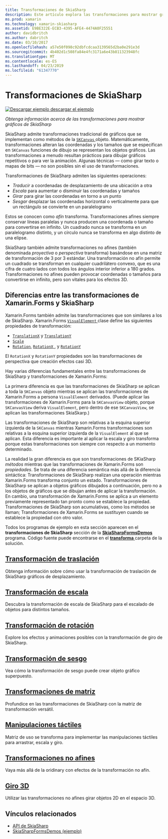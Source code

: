 ```yaml
---
title: Transformaciones de SkiaSharp
description: Este artículo explora las transformaciones para mostrar gráficos de SkiaSharp en Xamarin.Forms y esto muestra con código de ejemplo.
ms.prod: xamarin
ms.technology: xamarin-skiasharp
ms.assetid: E9BE322E-ECB3-4395-AFE4-4474A0F25551
author: davidbritch
ms.author: dabritch
ms.date: 03/10/2017
ms.openlocfilehash: a57e50f098c92dbfcdcaa3139565d2ba0e291e3d
ms.sourcegitcommit: 4b402d1c508fa84e4fc3171a6e43b811323948fc
ms.translationtype: MT
ms.contentlocale: es-ES
ms.lasthandoff: 04/23/2019
ms.locfileid: "61347770"
---
```

# <a name="skiasharp-transforms"></a>Transformaciones de SkiaSharp

[![Descargar ejemplo](~/media/shared/download.png) descargar el ejemplo](https://developer.xamarin.com/samples/xamarin-forms/SkiaSharpForms/Demos/)

_Obtenga información acerca de las transformaciones para mostrar gráficos de SkiaSharp_

SkiaSharp admite transformaciones tradicional de gráficos que se implementan como métodos de la [ `SKCanvas` ](xref:SkiaSharp.SKCanvas) objeto. Matemáticamente, transformaciones alteran las coordenadas y los tamaños que se especifican en `SKCanvas` funciones de dibujo se representan los objetos gráficos. Las transformaciones a menudo resultan prácticos para dibujar gráficos repetitivos o para ver la animación. Algunas técnicas &mdash; como girar texto o mapas de bits &mdash; no son posibles sin el uso de transformaciones.

Transformaciones de SkiaSharp admiten las siguientes operaciones:

- *Traducir* a coordenadas de desplazamiento de una ubicación a otra
- *Escala* para aumentar o disminuir las coordenadas y tamaños
- *Girar* para girar las coordenadas en torno a un punto
- *Sesgar* desplazar las coordenadas horizontal o verticalmente para que un rectángulo se convierte en un paralelogramo

Estos se conocen como *afín* transforma. Transformaciones afines siempre conservar líneas paralelas y nunca producen una coordenada o tamaño para convertirse en infinito. Un cuadrado nunca se transforma en un paralelogramo distinto, y un círculo nunca se transforma en algo distinto de una elipse.

SkiaSharp también admite transformaciones no afines (también denominada *proyectiva* o *perspectiva* transforma) basándose en una matriz de transformación de 3 por 3 estándar. Una transformación no afín permite un cuadrado se transforman en cualquier cuadrilátero convexo, que es una cifra de cuatro lados con todos los ángulos interior inferior a 180 grados. Transformaciones no afines pueden provocar coordenadas o tamaños para convertirse en infinito, pero son vitales para los efectos 3D.

## <a name="differences-between-skiasharp-and-xamarinforms-transforms"></a>Diferencias entre las transformaciones de Xamarin.Forms y SkiaSharp

Xamarin.Forms también admite las transformaciones que son similares a los de SkiaSharp. Xamarin.Forms [ `VisualElement` ](xref:Xamarin.Forms.VisualElement) clase define las siguientes propiedades de transformación:

- [`TranslationX`](xref:Xamarin.Forms.VisualElement.TranslationX) y [`TranslationY`](xref:Xamarin.Forms.VisualElement.TranslationY)
- [`Scale`](xref:Xamarin.Forms.VisualElement.Scale)
- [`Rotation`](xref:Xamarin.Forms.VisualElement.Rotation), [ `RotationX` ](xref:Xamarin.Forms.VisualElement.RotationX), y [`RotationY`](xref:Xamarin.Forms.VisualElement.RotationY)

El `RotationX` y `RotationY` propiedades son las transformaciones de perspectiva que creación efectos casi 3D.

Hay varias diferencias fundamentales entre las transformaciones de SkiaSharp y transformaciones de Xamarin.Forms:

La primera diferencia es que las transformaciones de SkiaSharp se aplican a toda la `SKCanvas` objeto mientras se aplican las transformaciones de Xamarin.Forms a persona `VisualElement` derivados. (Puede aplicar las transformaciones de Xamarin.Forms para la `SKCanvasView` objeto, porque `SKCanvasView` deriva `VisualElement`, pero dentro de ese `SKCanvasView`, se aplican las transformaciones SkiaSkarp.)

Las transformaciones de SkiaSharp son relativas a la esquina superior izquierda de la `SKCanvas` mientras Xamarin.Forms transformaciones son relativas a la esquina superior izquierda de la `VisualElement` al que se aplican. Esta diferencia es importante al aplicar la escala y giro transforma porque estas transformaciones son siempre con respecto a un momento determinado.

La realidad la gran diferencia es que son transformaciones de SKiaSharp *métodos* mientras que las transformaciones de Xamarin.Forms son *propiedades*. Se trata de una diferencia semántica más allá de la diferencia sintáctica: Transformaciones de SkiaSharp realizan una operación mientras Xamarin.Forms transforma conjunto un estado. Transformaciones de SkiaSharp se aplican a objetos gráficos dibujados a continuación, pero no a los objetos de gráficos que se dibujan antes de aplicar la transformación. En cambio, una transformación de Xamarin.Forms se aplica a un elemento previamente representado tan pronto como se establece la propiedad. Transformaciones de SkiaSharp son acumulativas, como los métodos se llaman; Transformaciones de Xamarin.Forms se sustituyen cuando se establece la propiedad con otro valor.

Todos los programas de ejemplo en esta sección aparecen en el **transformaciones de SkiaSharp** sección de la [ **SkiaSharpFormsDemos** ](https://developer.xamarin.com/samples/xamarin-forms/SkiaSharpForms/Demos/) programa. Código fuente puede encontrarse en el [ **transforma** ](https://github.com/xamarin/xamarin-forms-samples/tree/master/SkiaSharpForms/Demos/Demos/SkiaSharpFormsDemos/Transforms) carpeta de la solución.

## <a name="the-translate-transformtranslatemd"></a>[Transformación de traslación](translate.md)

Obtenga información sobre cómo usar la transformación de traslación de SkiaSharp gráficos de desplazamiento.

## <a name="the-scale-transformscalemd"></a>[Transformación de escala](scale.md)

Descubra la transformación de escala de SkiaSharp para el escalado de objetos para distintos tamaños.

## <a name="the-rotate-transformrotatemd"></a>[Transformación de rotación](rotate.md)

Explore los efectos y animaciones posibles con la transformación de giro de SkiaSharp.

## <a name="the-skew-transformskewmd"></a>[Transformación de sesgo](skew.md)

Vea cómo la transformación de sesgo puede crear objeto gráfico superpuesto.

## <a name="matrix-transformsmatrixmd"></a>[Transformaciones de matriz](matrix.md)

Profundice en las transformaciones de SkiaSharp con la matriz de transformación versátil.

## <a name="touch-manipulationstouchmd"></a>[Manipulaciones táctiles](touch.md)

Matriz de uso se transforma para implementar las manipulaciones táctiles para arrastrar, escala y giro.

## <a name="non-affine-transformsnon-affinemd"></a>[Transformaciones no afines](non-affine.md)

Vaya más allá de la oridinary con efectos de la transformación no afín.

## <a name="3d-rotation3d-rotationmd"></a>[Giro 3D](3d-rotation.md)

Utilizar las transformaciones no afines girar objetos 2D en el espacio 3D.


## <a name="related-links"></a>Vínculos relacionados

- [API de SkiaSharp](https://docs.microsoft.com/dotnet/api/skiasharp)
- [SkiaSharpFormsDemos (ejemplo)](https://developer.xamarin.com/samples/xamarin-forms/SkiaSharpForms/Demos/)
